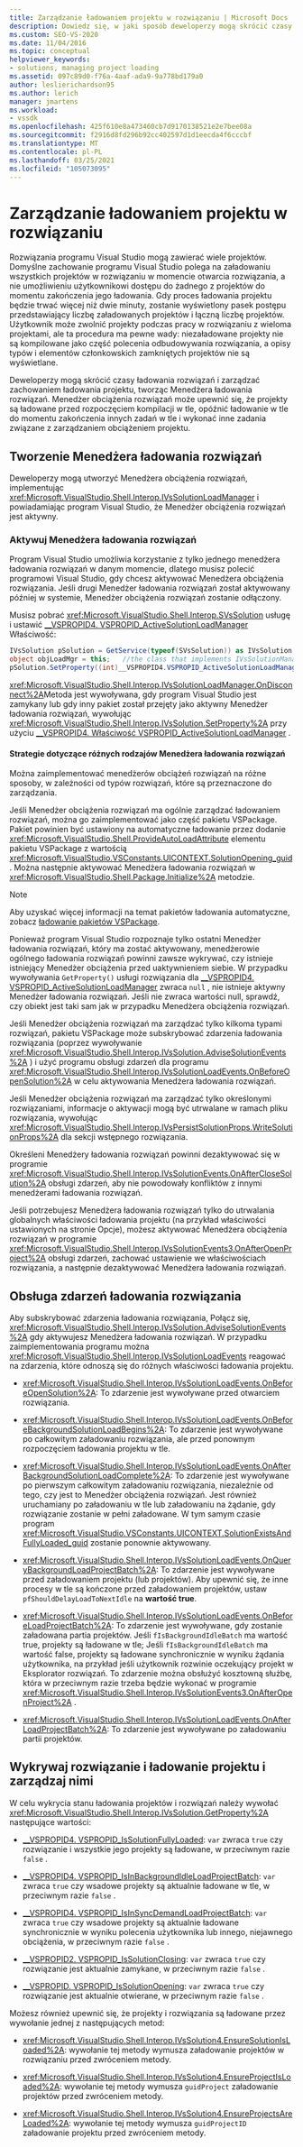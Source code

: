 ```yaml
---
title: Zarządzanie ładowaniem projektu w rozwiązaniu | Microsoft Docs
description: Dowiedz się, w jaki sposób deweloperzy mogą skrócić czasy ładowania rozwiązań i zarządzać zachowaniem ładowania projektu, tworząc Menedżera obciążenia rozwiązań.
ms.custom: SEO-VS-2020
ms.date: 11/04/2016
ms.topic: conceptual
helpviewer_keywords:
- solutions, managing project loading
ms.assetid: 097c89d0-f76a-4aaf-ada9-9a778bd179a0
author: leslierichardson95
ms.author: lerich
manager: jmartens
ms.workload:
- vssdk
ms.openlocfilehash: 425f610e8a473460cb7d9170138521e2e7bee08a
ms.sourcegitcommit: f2916d8fd296b92cc402597d1d1eecda4f6cccbf
ms.translationtype: MT
ms.contentlocale: pl-PL
ms.lasthandoff: 03/25/2021
ms.locfileid: "105073095"
---
```

# <a name="manage-project-loading-in-a-solution"></a>Zarządzanie ładowaniem projektu w rozwiązaniu
Rozwiązania programu Visual Studio mogą zawierać wiele projektów. Domyślne zachowanie programu Visual Studio polega na załadowaniu wszystkich projektów w rozwiązaniu w momencie otwarcia rozwiązania, a nie umożliwieniu użytkownikowi dostępu do żadnego z projektów do momentu zakończenia jego ładowania. Gdy proces ładowania projektu będzie trwać więcej niż dwie minuty, zostanie wyświetlony pasek postępu przedstawiający liczbę załadowanych projektów i łączną liczbę projektów. Użytkownik może zwolnić projekty podczas pracy w rozwiązaniu z wieloma projektami, ale ta procedura ma pewne wady: niezaładowane projekty nie są kompilowane jako część polecenia odbudowywania rozwiązania, a opisy typów i elementów członkowskich zamkniętych projektów nie są wyświetlane.

 Deweloperzy mogą skrócić czasy ładowania rozwiązań i zarządzać zachowaniem ładowania projektu, tworząc Menedżera ładowania rozwiązań. Menedżer obciążenia rozwiązań może upewnić się, że projekty są ładowane przed rozpoczęciem kompilacji w tle, opóźnić ładowanie w tle do momentu zakończenia innych zadań w tle i wykonać inne zadania związane z zarządzaniem obciążeniem projektu.

## <a name="create-a-solution-load-manager"></a>Tworzenie Menedżera ładowania rozwiązań
 Deweloperzy mogą utworzyć Menedżera obciążenia rozwiązań, implementując <xref:Microsoft.VisualStudio.Shell.Interop.IVsSolutionLoadManager> i powiadamiając program Visual Studio, że Menedżer obciążenia rozwiązań jest aktywny.

### <a name="activate-a-solution-load-manager"></a>Aktywuj Menedżera ładowania rozwiązań
 Program Visual Studio umożliwia korzystanie z tylko jednego menedżera ładowania rozwiązań w danym momencie, dlatego musisz polecić programowi Visual Studio, gdy chcesz aktywować Menedżera obciążenia rozwiązania. Jeśli drugi Menedżer ładowania rozwiązań został aktywowany później w systemie, Menedżer obciążenia rozwiązań zostanie odłączony.

 Musisz pobrać <xref:Microsoft.VisualStudio.Shell.Interop.SVsSolution> usługę i ustawić [__VSPROPID4. VSPROPID_ActiveSolutionLoadManager](<xref:Microsoft.VisualStudio.Shell.Interop.__VSPROPID4.VSPROPID_ActiveSolutionLoadManager>) Właściwość:

```csharp
IVsSolution pSolution = GetService(typeof(SVsSolution)) as IVsSolution;
object objLoadMgr = this;   //the class that implements IVsSolutionManager
pSolution.SetProperty((int)__VSPROPID4.VSPROPID_ActiveSolutionLoadManager, objLoadMgr);
```

 <xref:Microsoft.VisualStudio.Shell.Interop.IVsSolutionLoadManager.OnDisconnect%2A>Metoda jest wywoływana, gdy program Visual Studio jest zamykany lub gdy inny pakiet został przejęty jako aktywny Menedżer ładowania rozwiązań, wywołując <xref:Microsoft.VisualStudio.Shell.Interop.IVsSolution.SetProperty%2A> przy użyciu [__VSPROPID4. Właściwość VSPROPID_ActiveSolutionLoadManager](<xref:Microsoft.VisualStudio.Shell.Interop.__VSPROPID4.VSPROPID_ActiveSolutionLoadManager>) .

#### <a name="strategies-for-different-kinds-of-solution-load-manager"></a>Strategie dotyczące różnych rodzajów Menedżera ładowania rozwiązań
 Można zaimplementować menedżerów obciążeń rozwiązań na różne sposoby, w zależności od typów rozwiązań, które są przeznaczone do zarządzania.

 Jeśli Menedżer obciążenia rozwiązań ma ogólnie zarządzać ładowaniem rozwiązań, można go zaimplementować jako część pakietu VSPackage. Pakiet powinien być ustawiony na automatyczne ładowanie przez dodanie <xref:Microsoft.VisualStudio.Shell.ProvideAutoLoadAttribute> elementu pakietu VSPackage z wartością <xref:Microsoft.VisualStudio.VSConstants.UICONTEXT.SolutionOpening_guid> . Można następnie aktywować Menedżera ładowania rozwiązań w <xref:Microsoft.VisualStudio.Shell.Package.Initialize%2A> metodzie.

> [!NOTE]
> Aby uzyskać więcej informacji na temat pakietów ładowania automatyczne, zobacz [ładowanie pakietów VSPackage](../extensibility/loading-vspackages.md).

 Ponieważ program Visual Studio rozpoznaje tylko ostatni Menedżer ładowania rozwiązań, który ma zostać aktywowany, menedżerowie ogólnego ładowania rozwiązań powinni zawsze wykrywać, czy istnieje istniejący Menedżer obciążenia przed uaktywnieniem siebie. W przypadku wywoływania `GetProperty()` usługi rozwiązania dla [__VSPROPID4. VSPROPID_ActiveSolutionLoadManager](<xref:Microsoft.VisualStudio.Shell.Interop.__VSPROPID4.VSPROPID_ActiveSolutionLoadManager>) zwraca `null` , nie istnieje aktywny Menedżer ładowania rozwiązań. Jeśli nie zwraca wartości null, sprawdź, czy obiekt jest taki sam jak w przypadku Menedżera obciążenia rozwiązań.

 Jeśli Menedżer obciążenia rozwiązań ma zarządzać tylko kilkoma typami rozwiązań, pakietu VSPackage może subskrybować zdarzenia ładowania rozwiązania (poprzez wywoływanie <xref:Microsoft.VisualStudio.Shell.Interop.IVsSolution.AdviseSolutionEvents%2A> ) i użyć programu obsługi zdarzeń dla programu <xref:Microsoft.VisualStudio.Shell.Interop.IVsSolutionLoadEvents.OnBeforeOpenSolution%2A> w celu aktywowania Menedżera ładowania rozwiązań.

 Jeśli Menedżer obciążenia rozwiązań ma zarządzać tylko określonymi rozwiązaniami, informacje o aktywacji mogą być utrwalane w ramach pliku rozwiązania, wywołując <xref:Microsoft.VisualStudio.Shell.Interop.IVsPersistSolutionProps.WriteSolutionProps%2A> dla sekcji wstępnego rozwiązania.

 Określeni Menedżery ładowania rozwiązań powinni dezaktywować się w programie <xref:Microsoft.VisualStudio.Shell.Interop.IVsSolutionEvents.OnAfterCloseSolution%2A> obsługi zdarzeń, aby nie powodowały konfliktów z innymi menedżerami ładowania rozwiązań.

 Jeśli potrzebujesz Menedżera ładowania rozwiązań tylko do utrwalania globalnych właściwości ładowania projektu (na przykład właściwości ustawionych na stronie Opcje), możesz aktywować Menedżera obciążenia rozwiązań w programie <xref:Microsoft.VisualStudio.Shell.Interop.IVsSolutionEvents3.OnAfterOpenProject%2A> obsługi zdarzeń, zachować ustawienie we właściwościach rozwiązania, a następnie dezaktywować Menedżera ładowania rozwiązań.

## <a name="handle-solution-load-events"></a>Obsługa zdarzeń ładowania rozwiązania
 Aby subskrybować zdarzenia ładowania rozwiązania, Połącz się, <xref:Microsoft.VisualStudio.Shell.Interop.IVsSolution.AdviseSolutionEvents%2A> gdy aktywujesz Menedżera ładowania rozwiązań. W przypadku zaimplementowania programu można <xref:Microsoft.VisualStudio.Shell.Interop.IVsSolutionLoadEvents> reagować na zdarzenia, które odnoszą się do różnych właściwości ładowania projektu.

- <xref:Microsoft.VisualStudio.Shell.Interop.IVsSolutionLoadEvents.OnBeforeOpenSolution%2A>: To zdarzenie jest wywoływane przed otwarciem rozwiązania.

- <xref:Microsoft.VisualStudio.Shell.Interop.IVsSolutionLoadEvents.OnBeforeBackgroundSolutionLoadBegins%2A>: To zdarzenie jest wywoływane po całkowitym załadowaniu rozwiązania, ale przed ponownym rozpoczęciem ładowania projektu w tle.

- <xref:Microsoft.VisualStudio.Shell.Interop.IVsSolutionLoadEvents.OnAfterBackgroundSolutionLoadComplete%2A>: To zdarzenie jest wywoływane po pierwszym całkowitym załadowaniu rozwiązania, niezależnie od tego, czy jest to Menedżer obciążenia rozwiązań. Jest również uruchamiany po załadowaniu w tle lub załadowaniu na żądanie, gdy rozwiązanie zostanie w pełni załadowane. W tym samym czasie program <xref:Microsoft.VisualStudio.VSConstants.UICONTEXT.SolutionExistsAndFullyLoaded_guid> zostanie ponownie aktywowany.

- <xref:Microsoft.VisualStudio.Shell.Interop.IVsSolutionLoadEvents.OnQueryBackgroundLoadProjectBatch%2A>: To zdarzenie jest wywoływane przed załadowaniem projektu (lub projektów). Aby upewnić się, że inne procesy w tle są kończone przed załadowaniem projektów, ustaw `pfShouldDelayLoadToNextIdle` na **wartość true**.

- <xref:Microsoft.VisualStudio.Shell.Interop.IVsSolutionLoadEvents.OnBeforeLoadProjectBatch%2A>: To zdarzenie jest wywoływane, gdy zostanie załadowana partia projektów. Jeśli `fIsBackgroundIdleBatch` ma wartość true, projekty są ładowane w tle; Jeśli `fIsBackgroundIdleBatch` ma wartość false, projekty są ładowane synchronicznie w wyniku żądania użytkownika, na przykład jeśli użytkownik rozwinie oczekujący projekt w Eksplorator rozwiązań. To zdarzenie można obsłużyć kosztowną służbę, która w przeciwnym razie trzeba będzie wykonać w programie <xref:Microsoft.VisualStudio.Shell.Interop.IVsSolutionEvents3.OnAfterOpenProject%2A> .

- <xref:Microsoft.VisualStudio.Shell.Interop.IVsSolutionLoadEvents.OnAfterLoadProjectBatch%2A>: To zdarzenie jest wywoływane po załadowaniu partii projektów.

## <a name="detect-and-manage-solution-and-project-loading"></a>Wykrywaj rozwiązanie i ładowanie projektu i zarządzaj nimi
 W celu wykrycia stanu ładowania projektów i rozwiązań należy wywołać <xref:Microsoft.VisualStudio.Shell.Interop.IVsSolution.GetProperty%2A> następujące wartości:

- [__VSPROPID4. VSPROPID_IsSolutionFullyLoaded](<xref:Microsoft.VisualStudio.Shell.Interop.__VSPROPID4.VSPROPID_IsSolutionFullyLoaded>): `var` zwraca `true` czy rozwiązanie i wszystkie jego projekty są ładowane, w przeciwnym razie `false` .

- [__VSPROPID4. VSPROPID_IsInBackgroundIdleLoadProjectBatch](<xref:Microsoft.VisualStudio.Shell.Interop.__VSPROPID4.VSPROPID_IsInBackgroundIdleLoadProjectBatch>): `var` zwraca `true` czy wsadowe projekty są aktualnie ładowane w tle, w przeciwnym razie `false` .

- [__VSPROPID4. VSPROPID_IsInSyncDemandLoadProjectBatch](<xref:Microsoft.VisualStudio.Shell.Interop.__VSPROPID4.VSPROPID_IsInSyncDemandLoadProjectBatch>): `var` zwraca `true` czy wsadowe projekty są aktualnie ładowane synchronicznie w wyniku polecenia użytkownika lub innego, niejawnego obciążenia, w przeciwnym razie `false` .

- [__VSPROPID2. VSPROPID_IsSolutionClosing](<xref:Microsoft.VisualStudio.Shell.Interop.__VSPROPID2.VSPROPID_IsSolutionClosing>): `var` zwraca `true` czy rozwiązanie jest aktualnie zamykane, w przeciwnym razie `false` .

- [__VSPROPID. VSPROPID_IsSolutionOpening](<xref:Microsoft.VisualStudio.Shell.Interop.__VSPROPID.VSPROPID_IsSolutionOpening>): `var` zwraca `true` czy rozwiązanie jest aktualnie otwierane, w przeciwnym razie `false` .

Możesz również upewnić się, że projekty i rozwiązania są ładowane przez wywołanie jednej z następujących metod:

- <xref:Microsoft.VisualStudio.Shell.Interop.IVsSolution4.EnsureSolutionIsLoaded%2A>: wywołanie tej metody wymusza załadowanie projektów w rozwiązaniu przed zwróceniem metody.

- <xref:Microsoft.VisualStudio.Shell.Interop.IVsSolution4.EnsureProjectIsLoaded%2A>: wywołanie tej metody wymusza `guidProject` załadowanie projektów przed zwróceniem metody.

- <xref:Microsoft.VisualStudio.Shell.Interop.IVsSolution4.EnsureProjectsAreLoaded%2A>: wywołanie tej metody wymusza `guidProjectID` załadowanie projektu przed zwróceniem metody.
